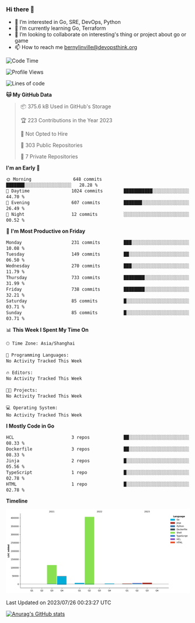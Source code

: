 ### Hi there 👋

- 👀 I’m interested in Go, SRE, DevOps, Python
- 🌱 I’m currently learning Go, Terraform
- 👯 I’m looking to collaborate on interesting's thing or project about go or game
- 📫 How to reach me bernylinville@devopsthink.org

<!--START_SECTION:waka-->
![Code Time](http://img.shields.io/badge/Code%20Time-271%20hrs%2026%20mins-blue)

![Profile Views](http://img.shields.io/badge/Profile%20Views-0-blue)

![Lines of code](https://img.shields.io/badge/From%20Hello%20World%20I%27ve%20Written-596.2%20thousand%20lines%20of%20code-blue)

**🐱 My GitHub Data** 

> 📦 375.6 kB Used in GitHub's Storage 
 > 
> 🏆 223 Contributions in the Year 2023
 > 
> 🚫 Not Opted to Hire
 > 
> 📜 303 Public Repositories 
 > 
> 🔑 7 Private Repositories 
 > 
**I'm an Early 🐤** 

```text
🌞 Morning                648 commits         ███████░░░░░░░░░░░░░░░░░░   28.28 % 
🌆 Daytime                1024 commits        ███████████░░░░░░░░░░░░░░   44.70 % 
🌃 Evening                607 commits         ███████░░░░░░░░░░░░░░░░░░   26.49 % 
🌙 Night                  12 commits          ░░░░░░░░░░░░░░░░░░░░░░░░░   00.52 % 
```
📅 **I'm Most Productive on Friday** 

```text
Monday                   231 commits         ███░░░░░░░░░░░░░░░░░░░░░░   10.08 % 
Tuesday                  149 commits         ██░░░░░░░░░░░░░░░░░░░░░░░   06.50 % 
Wednesday                270 commits         ███░░░░░░░░░░░░░░░░░░░░░░   11.79 % 
Thursday                 733 commits         ████████░░░░░░░░░░░░░░░░░   31.99 % 
Friday                   738 commits         ████████░░░░░░░░░░░░░░░░░   32.21 % 
Saturday                 85 commits          █░░░░░░░░░░░░░░░░░░░░░░░░   03.71 % 
Sunday                   85 commits          █░░░░░░░░░░░░░░░░░░░░░░░░   03.71 % 
```


📊 **This Week I Spent My Time On** 

```text
🕑︎ Time Zone: Asia/Shanghai

💬 Programming Languages: 
No Activity Tracked This Week

🔥 Editors: 
No Activity Tracked This Week

🐱‍💻 Projects: 
No Activity Tracked This Week

💻 Operating System: 
No Activity Tracked This Week
```

**I Mostly Code in Go** 

```text
HCL                      3 repos             ██░░░░░░░░░░░░░░░░░░░░░░░   08.33 % 
Dockerfile               3 repos             ██░░░░░░░░░░░░░░░░░░░░░░░   08.33 % 
Jinja                    2 repos             █░░░░░░░░░░░░░░░░░░░░░░░░   05.56 % 
TypeScript               1 repo              █░░░░░░░░░░░░░░░░░░░░░░░░   02.78 % 
HTML                     1 repo              █░░░░░░░░░░░░░░░░░░░░░░░░   02.78 % 
```



**Timeline**

![Lines of Code chart](https://raw.githubusercontent.com/bernylinville/bernylinville/main/assets/bar_graph.png)


 Last Updated on 2023/07/26 00:23:27 UTC
<!--END_SECTION:waka-->

[![Anurag's GitHub stats](https://github-readme-stats.vercel.app/api?username=bernylinville)](https://github.com/anuraghazra/github-readme-stats)


<!--
**kylechou-dunk/kylechou-dunk** is a ✨ _special_ ✨ repository because its `README.md` (this file) appears on your GitHub profile.

Here are some ideas to get you started:

- 🔭 I’m currently working on ...
- 🌱 I’m currently learning ...
- 👯 I’m looking to collaborate on ...
- 🤔 I’m looking for help with ...
- 💬 Ask me about ...
- 📫 How to reach me: ...
- 😄 Pronouns: ...
- ⚡ Fun fact: ...
-->
